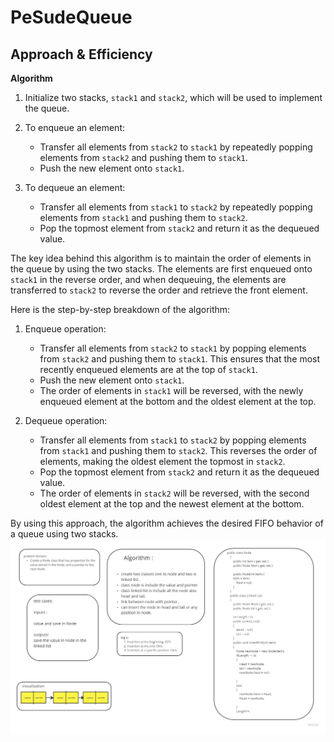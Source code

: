# PeSudeQueue

## Approach & Efficiency
**Algorithm**
1. Initialize two stacks, `stack1` and `stack2`, which will be used to implement the queue.

2. To enqueue an element:
   - Transfer all elements from `stack2` to `stack1` by repeatedly popping elements from `stack2` and pushing them to `stack1`.
   - Push the new element onto `stack1`.

3. To dequeue an element:
   - Transfer all elements from `stack1` to `stack2` by repeatedly popping elements from `stack1` and pushing them to `stack2`.
   - Pop the topmost element from `stack2` and return it as the dequeued value.

The key idea behind this algorithm is to maintain the order of elements in the queue by using the two stacks. The elements are first enqueued onto `stack1` in the reverse order, and when dequeuing, the elements are transferred to `stack2` to reverse the order and retrieve the front element.

Here is the step-by-step breakdown of the algorithm:

1. Enqueue operation:
   - Transfer all elements from `stack2` to `stack1` by popping elements from `stack2` and pushing them to `stack1`. This ensures that the most recently enqueued elements are at the top of `stack1`.
   - Push the new element onto `stack1`.
   - The order of elements in `stack1` will be reversed, with the newly enqueued element at the bottom and the oldest element at the top.

2. Dequeue operation:
   - Transfer all elements from `stack1` to `stack2` by popping elements from `stack1` and pushing them to `stack2`. This reverses the order of elements, making the oldest element the topmost in `stack2`.
   - Pop the topmost element from `stack2` and return it as the dequeued value.
   - The order of elements in `stack2` will be reversed, with the second oldest element at the top and the newest element at the bottom.

By using this approach, the algorithm achieves the desired FIFO behavior of a queue using two stacks.
![white](https://github.com/abdarahman-shaheen/data-structures-and-algorithms/blob/master/data-structures-and-algorithms/Code-challenge-5/Linked-list.jpg)
